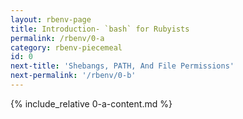 ```yaml
---
layout: rbenv-page
title: Introduction- `bash` for Rubyists
permalink: /rbenv/0-a
category: rbenv-piecemeal
id: 0
next-title: 'Shebangs, PATH, And File Permissions'
next-permalink: '/rbenv/0-b'
---
```


{% include_relative 0-a-content.md %}

